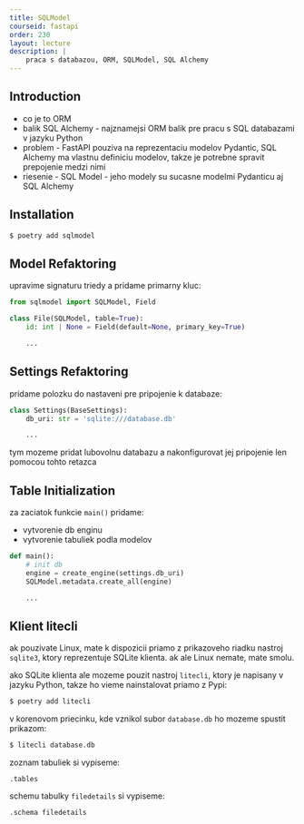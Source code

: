 ```yaml
---
title: SQLModel
courseid: fastapi
order: 230
layout: lecture
description: |
    praca s databazou, ORM, SQLModel, SQL Alchemy
---
```


## Introduction

* co je to ORM
* balik SQL Alchemy - najznamejsi ORM balik pre pracu s SQL databazami v jazyku Python
* problem - FastAPI pouziva na reprezentaciu modelov Pydantic, SQL Alchemy ma vlastnu definiciu modelov, takze je potrebne spravit prepojenie medzi nimi
* riesenie - SQL Model - jeho modely su sucasne modelmi Pydanticu aj SQL Alchemy


## Installation

```bash
$ poetry add sqlmodel
```


## Model Refaktoring

upravime signaturu triedy a pridame primarny kluc:

```python
from sqlmodel import SQLModel, Field

class File(SQLModel, table=True):
    id: int | None = Field(default=None, primary_key=True)

    ...
```


## Settings Refaktoring

pridame polozku do nastaveni pre pripojenie k databaze:

```python
class Settings(BaseSettings):
    db_uri: str = 'sqlite:///database.db'

    ...
```

tym mozeme pridat lubovolnu databazu a nakonfigurovat jej pripojenie len pomocou tohto retazca


## Table Initialization

za zaciatok funkcie `main()` pridame:

* vytvorenie db enginu
* vytvorenie tabuliek podla modelov

```python
def main():
    # init db
    engine = create_engine(settings.db_uri)
    SQLModel.metadata.create_all(engine)

    ...
```


## Klient litecli

ak pouzivate Linux, mate k dispozicii priamo z prikazoveho riadku nastroj `sqlite3`, ktory reprezentuje SQLite klienta. ak ale Linux nemate, mate smolu.

ako SQLite klienta ale mozeme pouzit nastroj `litecli`, ktory je napisany v jazyku Python, takze ho vieme nainstalovat priamo z Pypi:

```bash
$ poetry add litecli
```

v korenovom priecinku, kde vznikol subor `database.db` ho mozeme spustit prikazom:

```bash
$ litecli database.db
```

zoznam tabuliek si vypiseme:

```
.tables
```


schemu tabulky `filedetails` si vypiseme:

```
.schema filedetails
```
